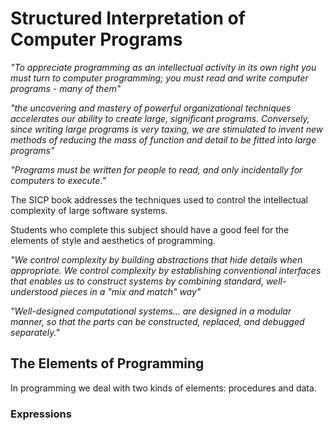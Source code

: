 # Structured Interpretation of Computer Programs

*"To appreciate programming as an intellectual activity in its own right you must turn to computer programming; you must read and write computer programs - many of them"*

*"the uncovering and mastery of powerful organizational techniques accelerates our ability to create large, significant programs. Conversely, since writing large programs is very taxing, we are stimulated to invent new methods of reducing the mass of function and detail to be fitted into large programs"*

*"Programs must be written for people to read, and only incidentally for computers to execute."*

The SICP book addresses the techniques used to control the intellectual complexity of large software systems.

Students who complete this subject should have a good feel for the elements of style and aesthetics of programming.

*"We control complexity by building abstractions that hide details when appropriate. We control complexity by establishing conventional interfaces that enables us to construct systems by combining standard, well-understood pieces in a "mix and match" way"*

*"Well-designed computational systems... are designed in a modular manner, so that the parts can be constructed, replaced, and debugged separately."*

## The Elements of Programming

In programming we deal with two kinds of elements: procedures and data. 

### Expressions 

